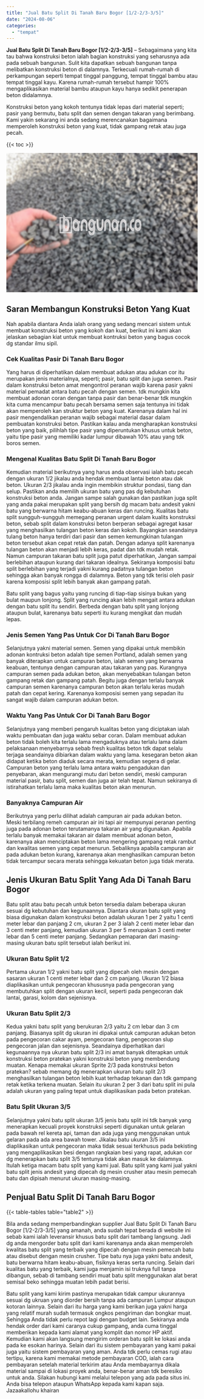 ```yaml
---
title: "Jual Batu Split Di Tanah Baru Bogor [1/2-2/3-3/5]"
date: "2024-08-06"
categories: 
  - "tempat"
---
```


**Jual Batu Split Di Tanah Baru Bogor \[1/2-2/3-3/5\]** – Sebagaimana yang kita tau bahwa konstruksi beton ialah bagian konstruksi yang seharusnya ada pada sebuah bangunan. Sulit kita dapatkan sebuah bangunan tanpa melibatkan konstruksi beton di dalamnya. Terkecuali rumah-rumah di perkampungan seperti tempat tinggal panggung, tempat tinggal bambu atau tempat tinggal kayu. Karena rumah-rumah tersebut hampir 100% mengaplikasikan material bambu ataupun kayu hanya sedikit penerapan beton didalamnya.

Konstruksi beton yang kokoh tentunya tidak lepas dari material seperti; pasir yang bermutu, batu split dan semen dengan takaran yang berimbang. Kami yakin sekarang ini anda sedang merencanakan bagaimana memperoleh konstruksi beton yang kuat, tidak gampang retak atau juga pecah.

{{< toc >}}

![Jual Batu Split Di Tanah Baru Bogor [1/2-2/3-3/5]](/images/jual-batu-split-38.png)

## Saran Membangun Konstruksi Beton Yang Kuat

Nah apabila diantara Anda ialah orang yang sedang mencari sistem untuk membuat konstruksi beton yang kokoh dan kuat, berikut ini kami akan jelaskan sebagian kiat untuk membuat kontruksi beton yang bagus cocok dg standar ilmu sipil.

### Cek Kualitas Pasir Di Tanah Baru Bogor

Yang harus di diperhatikan dalam membuat adukan atau adukan cor itu merupakan jenis materialnya, seperti; pasir, batu split dan juga semen. Pasir dalam konstruksi beton amat mengontrol peranan wajib karena pasir yakni material pemadat antara batu pecah dengan semen. tdk mungkin kita membuat adonan coran dengan tanpa pasir dan benar-benar tdk mungkin kita cuma mencampur batu pecah bersama semen saja tentunya ini tidak akan memperoleh kan struktur beton yang kuat. Karenanya dalam hal ini pasir mengendalikan peranan wajib sebagai material dasar dalam pembuatan konstruksi beton. Pastikan kalau anda mengharapkan konstruksi beton yang baik, pilihlah tipe pasir yang diperuntukan khusus untuk beton, yaitu tipe pasir yang memiliki kadar lumpur dibawah 10% atau yang tdk boros semen.

### Mengenal Kualitas Batu Split Di Tanah Baru Bogor

Kemudian material berikutnya yang harus anda observasi ialah batu pecah dengan ukuran 1/2 jikalau anda hendak membuat lantai beton atau dak beton. Ukuran 2/3 jikalau anda ingin membikin struktur pondasi, tiang dan selup. Pastikan anda memilih ukuran batu yang pas dg kebutuhan konstruksi beton anda. Jangan sampe salah gunakan dan pastikan juga split yang anda pakai merupakan split yang bersih dg macam batu andesit yakni batu yang berwarna hitam keabu-abuan keras dan runcing. Kualitas batu split sungguh-sungguh memegang peranan urgent dalam kualits konstruksi beton, sebab split dalam konstruksi beton berperan sebagai agregat kasar yang menghasilkan tulangan beton keras dan kokoh. Bayangkan seandainya tulang beton hanya terdiri dari pasir dan semen kemungkinan tulangan beton tersebut akan cepat retak dan patah. Dengan adanya split karenanya tulangan beton akan menjadi lebih keras, padat dan tdk mudah retak. Namun campuran takaran batu split juga patut diperhatikan, Jangan sampai berlebihan ataupun kurang dari takaran idealnya. Sekiranya komposisi batu split berlebihan yang terjadi yakni kurang padatnya tulangan beton sehingga akan banyak rongga di dalamnya. Beton yang tdk terisi oleh pasir karena komposisi split lebih banyak akan gampang patah.

Batu split yang bagus yaitu yang runcing di tiap-tiap sisinya bukan yang bulat maupun lonjong. Split yang runcing akan lebih mengait antara adukan dengan batu split itu sendiri. Berbeda dengan batu split yang lonjong ataupun bulat, karenanya batu seperti itu kurang mengikat dan mudah lepas.

### Jenis Semen Yang Pas Untuk Cor Di Tanah Baru Bogor

Selanjutnya yakni material semen. Semen yang dipakai untuk membikin adonan kontruksi beton adalah tipe semen Portland, adalah semen yang banyak diterapkan untuk campuran beton, ialah semen yang berwarna keabuan, tentunya dengan campuran atau takaran yang pas. Kurangnya campuran semen pada adukan beton, akan menyebabkan tulangan beton gampang retak dan gampang patah. Begitu juga dengan terlalu banyak campuran semen karenanya campuran beton akan terlalu keras mudah patah dan cepat kering. Karenanya komposisi semen yang sepadan itu sangat wajib dalam campuran adukan beton.

### Waktu Yang Pas Untuk Cor Di Tanah Baru Bogor

Selanjutnya yang memberi pengaruh kualitas beton yang diciptakan ialah waktu pembuatan dan juga waktu sebar coran. Dalam membuat adukan beton tidak boleh kita terlalu lama mengaduknya atau terlalu lama dalam pelaksanaan menyebarnya sebab fresh kualitas beton tdk dapat selalu terjaga seandainya dibiarkan dalam waktu yang lama. kesegaran beton akan didapat ketika beton diaduk secara merata, kemudian segera di gelar. Campuran beton yang terlalu lama antara waktu pengadukan dan penyebaran, akan mengurangi mutu dari beton sendiri, meski campuran material pasir, batu split, semen dan juga air telah tepat. Namun sekiranya di istirahatkan terlalu lama maka kualitas beton akan menurun.

### Banyaknya Campuran Air

Berikutnya yang perlu dilihat adalah campuran air pada adukan beton. Meski terbilang remeh campuran air ini tapi air mempunyai peranan penting juga pada adonan beton terutamanya takaran air yang digunakan. Apabila terlalu banyak memakai takaran air dalam membuat adonan beton, karenanya akan menciptakan beton lama mengering gampang retak rambut dan kwalitas semen yang cepat menurun. Sebaliknya apabila campuran air pada adukan beton kurang, karenanya akan menghasilkan campuran beton tidak tercampur secara merata sehingga kekuatan beton juga tidak merata.

## Jenis Ukuran Batu Split Yang Ada Di Tanah Baru Bogor

Batu split atau batu pecah untuk beton tersedia dalam beberapa ukuran sesuai dg kebutuhan dan kegunaannya. Diantara ukuran batu split yang biasa digunakan dalam konstruksi beton adalah ukuran 1 per 2 yaitu 1 centi meter lebar dan panjang 2 cm, ukuran 2 per 3 ialah 2 centi meter lebar dan 3 centi meter panjang, kemudian ukuran 3 per 5 merupakan 3 centi meter lebar dan 5 centi meter panjang. Sedangkan pemaparan dari masing-masing ukuran batu split tersebut ialah berikut ini.

### Ukuran Batu Split 1/2

Pertama ukuran 1/2 yakni batu split yang dipecah oleh mesin dengan sasaran ukuran 1 centi meter lebar dan 2 cm panjang. Ukuran 1/2 biasa diaplikasikan untuk pengecoran khususnya pada pengecoran yang membutuhkan split dengan ukuran kecil, seperti pada pengecoran dak lantai, garasi, kolom dan sejenisnya.

### Ukuran Batu Split 2/3

Kedua yakni batu split yang berukuran 2/3 yaitu 2 cm lebar dan 3 cm panjang. Biasanya split dg ukuran ini dipakai untuk campuran adukan beton pada pengecoran cakar ayam, pengecoran tiang, pengecoran slup pengecoran jalan dan sejenisnya. Seandainya diperhatikan dari kegunaannya nya ukuran batu split 2/3 ini amat banyak diterapkan untuk konstruksi beton pratekan yakni konstruksi beton yang membendung muatan. Kenapa memakai ukuran Sprite 2/3 pada konstruksi beton pratekan? sebab memang dg menerapkan ukuran batu split 2/3 menghasilkan tulangan beton lebih kuat terhadap tekanan dan tdk gampang retak ketika terkena muatan. Selain itu ukuran 2 per 3 dari batu split ini pula adalah ukuran yang paling tepat untuk diaplikasikan pada beton pratekan.

### Batu Split Ukuran 3/5

Selanjutnya yakni batu split ukuran 3/5 jenis batu split ini tdk banyak yang menerapkan kecuali proyek konstruksi seperti digunakan untuk gelaran pada bawah rel kereta api, taman dan ada juga yang menggunakan untuk gelaran pada ada area bawah tower. Jikalau batu ukuran 3/5 ini diaplikasikan untuk pengecoran maka tidak sesuai terkhusus pada bekisting yang mengaplikasikan besi dengan rangkaian besi yang rapat, adukan cor dg menerapkan batu split 3/5 tentunya tidak akan masuk ke dalamnya. Itulah ketiga macam batu split yang kami jual. Batu split yang kami jual yakni batu split jenis andesit yang dipecah dg mesin crusher atau mesin pemecah batu dan dipisah menurut ukuran masing-masing.

## Penjual Batu Split Di Tanah Baru Bogor

{{< table-tables table="table2" >}}

Bila anda sedang memperbandingkan supplier Jual Batu Split Di Tanah Baru Bogor \[1/2-2/3-3/5\] yang amanah, anda sudah tepat berada di website ini sebab kami ialah leveransir khusus batu split dari tambang langsung. Jadi dg anda mengorder batu split dari kami karenanya anda akan memperoleh kwalitas batu split yang terbaik yang dipecah dengan mesin pemecah batu atau disebut dengan mesin crusher. Tipe batu nya juga yakni batu andesit, batu berwarna hitam keabu-abuan, fisiknya keras serta runcing. Selain dari kualitas batu yang terbaik, kami juga menjamin isi truknya full tanpa dibangun, sebab di tambang sendiri muat batu split menggunakan alat berat semisal beko sehingga muatan lebih padat berisi.

Batu split yang kami kirim pastinya merupakan tidak campur ukurannya sesuai dg ukruan yang diorder bersih tanpa ada campuran Lumpur ataupun kotoran lainnya. Selain dari itu harga yang kami berikan juga yakni harga yang relatif murah sudah termasuk ongkos pengiriman dan bongkar muat. Sehingga Anda tidak perlu repot lagi dengan budget lain. Sekiranya anda hendak order dari kami caranya cukup gampang, anda cuma tinggal memberikan kepada kami alamat yang komplit dan nomor HP aktif. Kemudian kami akan langsung mengirim orderan batu split ke lokasi anda pada ke esokan harinya. Selain dari itu sistem pembayaran yang kami pakai juga yaitu sistem pembayaran yang aman. Anda tdk perlu cemas rugi atau tertipu, karena kami memakai metode pembayaran COD, ialah cara pembayaran setelah material terkirim atau Anda membayarnya dikala material sampai di lokasi proyek anda, benar-benar aman tdk beresiko untuk anda. Silakan hubungi kami melalui telepon yang ada pada situs ini. Anda bisa telepon ataupun WhatsApp kepada kami kapan saja. Jazaakallohu khairan
